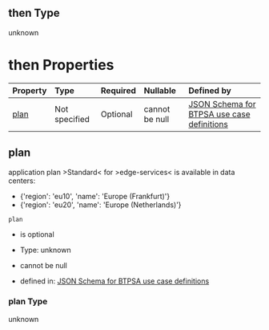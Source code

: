 ## then Type

unknown

# then Properties

| Property      | Type          | Required | Nullable       | Defined by                                                                                                                                                                                                                                      |
| :------------ | :------------ | :------- | :------------- | :---------------------------------------------------------------------------------------------------------------------------------------------------------------------------------------------------------------------------------------------- |
| [plan](#plan) | Not specified | Optional | cannot be null | [JSON Schema for BTPSA use case definitions](btpsa-usecase-properties-services-items-allof-2-then-allof-19-then-allof-1-then-properties-plan.md "undefined#/properties/services/items/allOf/2/then/allOf/19/then/allOf/1/then/properties/plan") |

## plan

application plan >Standard< for >edge-services< is available in data centers:

*   {'region': 'eu10', 'name': 'Europe (Frankfurt)'}
*   {'region': 'eu20', 'name': 'Europe (Netherlands)'}

`plan`

*   is optional

*   Type: unknown

*   cannot be null

*   defined in: [JSON Schema for BTPSA use case definitions](btpsa-usecase-properties-services-items-allof-2-then-allof-19-then-allof-1-then-properties-plan.md "undefined#/properties/services/items/allOf/2/then/allOf/19/then/allOf/1/then/properties/plan")

### plan Type

unknown
